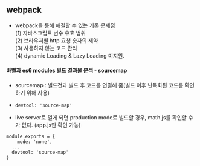 ## webpack
- webpack을 통해 해결할 수 있는 기존 문제점  
  (1) 자바스크립트 변수 유효 범위  
  (2) 브라우저별 http 요청 숫자의 제약  
  (3) 사용하지 않는 코드 관리  
  (4) dynamic Loading & Lazy Loading 미지원.
       
  
#### 바벨과 es6 modules 빌드 결과물 분석 - sourcemap
- sourcemap : 빌드전과 빌드 후 코드를 연결해 줌(빌드 이후 난독화된 코드를 확인하기 위해 사용) 
 - `devtool: 'source-map'` 

- live server로 열게 되면 production mode로 빌드할 경우, math.js를 확인할 수가 없다. (app.js만 확인 가능) 
   
```
module.exports = {
	mode: 'none',
  ...
  devtool: 'source-map'
}  
  
```
  

